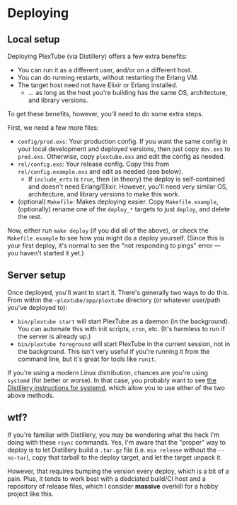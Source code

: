 # Deploying

## Local setup

Deploying PlexTube (via Distillery) offers a few extra benefits:

* You can run it as a different user, and/or on a different host.
* You can do running restarts, without restarting the Erlang VM.
* The target host need not have Elixir or Erlang installed.
  * … as long as the host you're building has the same OS, architecture, and library versions.

To get these benefits, however, you'll need to do some extra steps.

First, we need a few more files:

* `config/prod.exs`: Your production config.  If you want the same config in your local development and deployed versions, then just copy `dev.exs` to `prod.exs`.  Otherwise, copy `plextube.exs` and edit the config as needed.
* `rel/config.exs`: Your release config.  Copy this from `rel/config.example.exs` and edit as needed (see below).
  * If `include_erts` is `true`, then (in theory) the deploy is self-contained and doesn't need Erlang/Elixir.  However, you'll need very similar OS, architecture, and library versions to make this work.
* (optional) `Makefile`: Makes deploying easier.  Copy `Makefile.example`, (optionally) rename one of the `deploy_*` targets to just `deploy`, and delete the rest.

Now, either run `make deploy` (if you did all of the above), or check the `Makefile.example` to see how you might do a deploy yourself.  (Since this is your first deploy, it's normal to see the "not responding to pings" error — you haven't started it yet.)

## Server setup

Once deployed, you'll want to start it.  There's generally two ways to do this.  From within the `~plextube/app/plextube` directory (or whatever user/path you've deployed to):

* `bin/plextube start` will start PlexTube as a daemon (in the background).  You can automate this with init scripts, `cron`, etc.  (It's harmless to run if the server is already up.)
* `bin/plextube foreground` will start PlexTube in the current session, not in the background.  This isn't very useful if you're running it from the command line, but it's great for tools like `runit`.

If you're using a modern Linux distribution, chances are you're using `systemd` (for better or worse).  In that case, you probably want to see [the Distillery instructions for systemd](https://github.com/bitwalker/distillery/blob/master/docs/Use%20With%20systemd.md), which allow you to use either of the two above methods.

## wtf?

If you're familiar with Distillery, you may be wondering what the heck I'm doing with these `rsync` commands.  Yes, I'm aware that the "proper" way to deploy is to let Distillery build a `.tar.gz` file (i.e. `mix release` without the `--no-tar`), copy that tarball to the deploy target, and let the target unpack it.

However, that requires bumping the version every deploy, which is a bit of a pain.  Plus, it tends to work best with a dedciated build/CI host and a repository of release files, which I consider **massive** overkill for a hobby project like this.
